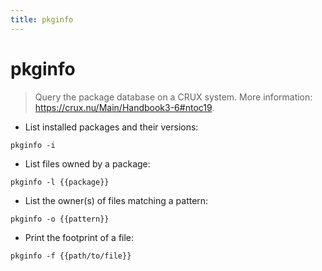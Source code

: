 ```yaml
---
title: pkginfo
---
```

# pkginfo

> Query the package database on a CRUX system.
> More information: <https://crux.nu/Main/Handbook3-6#ntoc19>.

- List installed packages and their versions:

`pkginfo -i`

- List files owned by a package:

`pkginfo -l {{package}}`

- List the owner(s) of files matching a pattern:

`pkginfo -o {{pattern}}`

- Print the footprint of a file:

`pkginfo -f {{path/to/file}}`
